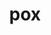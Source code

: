 ---
category: 3-letters
denotation: null
name: pox
reference_link: https://www.etymonline.com/word/pox
root_language: null
root_name: null
title: pox
type: free
word_sums:
- respelling: pox
  sum: 'Pox + '
---